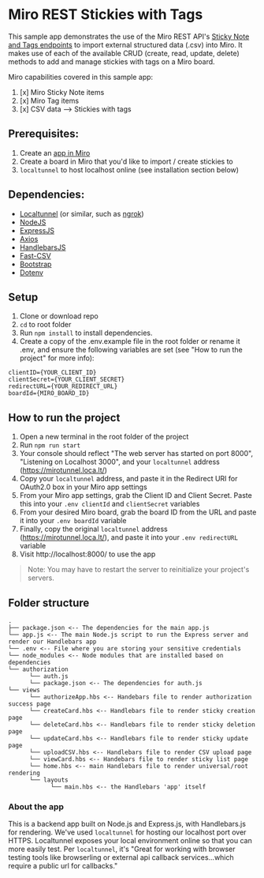 # Miro REST Stickies with Tags

This sample app demonstrates the use of the Miro REST API's [Sticky Note and Tags endpoints](https://beta.developers.miro.com/docs/stickynote-1) to import external structured data (.csv) into Miro. It makes use of each of the available CRUD (create, read, update, delete) methods to add and manage stickies with tags on a Miro board.

Miro capabilities covered in this sample app:

1. [x] Miro Sticky Note items
2. [x] Miro Tag items
3. [x] CSV data —> Stickies with tags

## Prerequisites:

1. Create an [app in Miro](https://miro.com/app/settings/user-profile/apps)
2. Create a board in Miro that you'd like to import / create stickies to
3. `localtunnel` to host localhost online (see installation section below)

## Dependencies:

- [Localtunnel](https://github.com/localtunnel/localtunnel) (or similar, such as [ngrok](https://ngrok.com/download))
- [NodeJS](https://nodejs.org/en/download/)
- [ExpressJS](https://expressjs.com/en/starter/installing.html)
- [Axios](https://www.npmjs.com/package/axios)
- [HandlebarsJS](https://handlebarsjs.com/)
- [Fast-CSV](https://www.npmjs.com/package/fast-csv)
- [Bootstrap](https://www.npmjs.com/package/bootstrap)
- [Dotenv](https://www.npmjs.com/package/dotenv)

## Setup

1. Clone or download repo
2. `cd` to root folder
3. Run `npm install` to install dependencies.
4. Create a copy of the .env.example file in the root folder or rename it .env, and ensure the following variables are set (see "How to run the project" for more info):

```
clientID={YOUR_CLIENT_ID}
clientSecret={YOUR_CLIENT_SECRET}
redirectURL={YOUR_REDIRECT_URL}
boardId={MIRO_BOARD_ID}
```

## How to run the project

1. Open a new terminal in the root folder of the project
1. Run `npm run start`
1. Your console should reflect "The web server has started on port 8000", "Listening on Localhost 3000", and your `localtunnel` address (https://mirotunnel.loca.lt/)
1. Copy your `localtunnel` address, and paste it in the Redirect URI for OAuth2.0 box in your Miro app settings
1. From your Miro app settings, grab the Client ID and Client Secret. Paste this into your `.env clientId` and `clientSecret` variables
1. From your desired Miro board, grab the board ID from the URL and paste it into your `.env boardId` variable
1. Finally, copy the original `localtunnel` address (https://mirotunnel.loca.lt/), and paste it into your `.env redirectURL` variable
1. Visit http://localhost:8000/ to use the app

> Note: You may have to restart the server to reinitialize your project's servers.

## Folder structure

```
.
├── package.json <-- The dependencies for the main app.js
└── app.js <-- The main Node.js script to run the Express server and render our Handlebars app
└── .env <-- File where you are storing your sensitive credentials
└── node_modules <-- Node modules that are installed based on dependencies
└── authorization
      └── auth.js
      └── package.json <-- The dependencies for auth.js
└── views
      └── authorizeApp.hbs <-- Handebars file to render authorization success page
      └── createCard.hbs <-- Handlebars file to render sticky creation page
      └── deleteCard.hbs <-- Handlebars file to render sticky deletion page
      └── updateCard.hbs <-- Handlebars file to render sticky update page
      └── uploadCSV.hbs <-- Handlebars file to render CSV upload page
      └── viewCard.hbs <-- Handebars file to render sticky list page
      └── home.hbs <-- main Handlebars file to render universal/root rendering
      └── layouts
            └── main.hbs <-- the Handlebars 'app' itself

```

### About the app

This is a backend app built on Node.js and Express.js, with Handlebars.js for rendering. We've used `localtunnel` for hosting our localhost port over HTTPS. Localtunnel exposes your local environment online so that you can more easily test. Per `localtunnel`, it's "Great for working with browser testing tools like browserling or external api callback services...which require a public url for callbacks."
